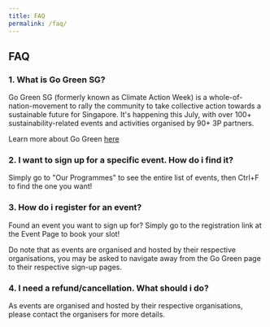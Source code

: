 ```yaml
---
title: FAQ
permalink: /faq/
---
```

## **FAQ**

### 1. What is Go Green SG?
Go Green SG (formerly known as Climate Action Week) is a whole-of-nation-movement to rally the community to take collective action towards a sustainable future for Singapore. It's happening this July, with over 100+ sustainability-related events and activities organised by 90+ 3P partners.

Learn more about Go Green [here](/about)

### 2. I want to sign up for a specific event. How do i find it?
Simply go to "Our Programmes" to see the entire list of events, then Ctrl+F to find the one you want!

### 3. How do i register for an event?
Found an event you want to sign up for? Simply go to the registration link at the Event Page to book your slot!

Do note that as events are organised and hosted by their respective organisations, you may be asked to navigate away from the Go Green page to their respective sign-up pages.

### 4. I need a refund/cancellation. What should i do?
As events are organised and hosted by their respective organisations, please contact the organisers for more details.